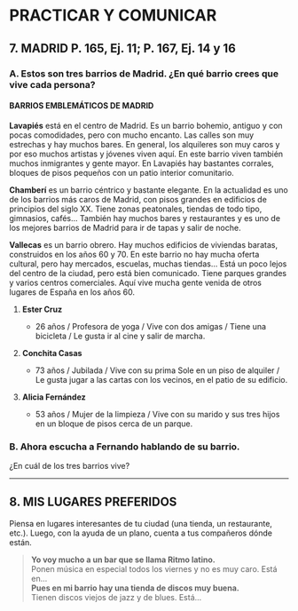 
# PRACTICAR Y COMUNICAR

## 7. MADRID  P. 165, Ej. 11; P. 167, Ej. 14 y 16

### A. Estos son tres barrios de Madrid. ¿En qué barrio crees que vive cada persona?

#### BARRIOS EMBLEMÁTICOS DE MADRID

**Lavapiés** está en el centro de Madrid. Es un barrio bohemio, antiguo y con pocas comodidades, pero con mucho encanto. Las calles son muy estrechas y hay muchos bares. En general, los alquileres son muy caros y por eso muchos artistas y jóvenes viven aquí. En este barrio viven también muchos inmigrantes y gente mayor. En Lavapiés hay bastantes corrales, bloques de pisos pequeños con un patio interior comunitario.

**Chamberí** es un barrio céntrico y bastante elegante. En la actualidad es uno de los barrios más caros de Madrid, con pisos grandes en edificios de principios del siglo XX. Tiene zonas peatonales, tiendas de todo tipo, gimnasios, cafés... También hay muchos bares y restaurantes y es uno de los mejores barrios de Madrid para ir de tapas y salir de noche.

**Vallecas** es un barrio obrero. Hay muchos edificios de viviendas baratas, construidos en los años 60 y 70. En este barrio no hay mucha oferta cultural, pero hay mercados, escuelas, muchas tiendas... Está un poco lejos del centro de la ciudad, pero está bien comunicado. Tiene parques grandes y varios centros comerciales. Aquí vive mucha gente venida de otros lugares de España en los años 60.

1. **Ester Cruz**
   - 26 años / Profesora de yoga / Vive con dos amigas / Tiene una bicicleta / Le gusta ir al cine y salir de marcha.

2. **Conchita Casas**
   - 73 años / Jubilada / Vive con su prima Sole en un piso de alquiler / Le gusta jugar a las cartas con los vecinos, en el patio de su edificio.

3. **Alicia Fernández**
   - 53 años / Mujer de la limpieza / Vive con su marido y sus tres hijos en un bloque de pisos cerca de un parque.

### B. Ahora escucha a Fernando hablando de su barrio.  
¿En cuál de los tres barrios vive?

---

## 8. MIS LUGARES PREFERIDOS

Piensa en lugares interesantes de tu ciudad (una tienda, un restaurante, etc.). Luego, con la ayuda de un plano, cuenta a tus compañeros dónde están.

> **Yo voy mucho a un bar que se llama Ritmo latino.**  
> Ponen música en especial todos los viernes y no es muy caro. Está en...  
> **Pues en mi barrio hay una tienda de discos muy buena.**  
> Tienen discos viejos de jazz y de blues. Está...
